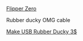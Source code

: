
[Flipper Zero](https://lab401.com/products/flipper-zero?variant=42927883518182)

Rubber ducky
OMG cable

[Make USB Rubber Ducky 3$](https://infosecwriteups.com/make-usb-rubber-ducky-with-less-than-3-fa72dac9e4de)

